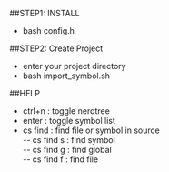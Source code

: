 ##STEP1: INSTALL  
  
- bash config.h  


##STEP2: Create Project  
- enter your project directory  
- bash import_symbol.sh  

##HELP
 
- ctrl+n   : toggle nerdtree    
- enter    : toggle symbol list  
- cs find <tab> : find file or symbol in source  
   -- cs find s : find symbol    
   -- cs find g : find global     
   -- cs find f : find file    
